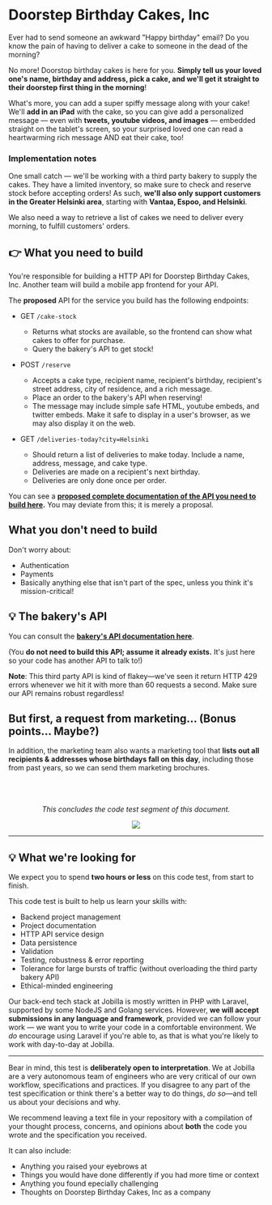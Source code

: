 # Doorstep Birthday Cakes, Inc

Ever had to send someone an awkward "Happy birthday" email? Do you know the pain of having to deliver a cake to someone in the dead of the morning?

No more! Doorstop birthday cakes is here for you. **Simply tell us your loved one's name, birthday and address, pick a cake, and we'll get it straight to their doorstep first thing in the morning**!

What's more, you can add a super spiffy message along with your cake! We'll **add in an iPad** with the cake, so you can give add a personalized message — even with **tweets, youtube videos, and images** — embedded straight on the tablet's screen, so your surprised loved one can read a heartwarming rich message AND eat their cake, too!

### Implementation notes

One small catch — we'll be working with a third party bakery to supply the cakes. They have a limited inventory, so make sure to check and reserve stock before accepting orders! As such, **we'll also only support customers in the Greater Helsinki area**, starting with **Vantaa, Espoo, and Helsinki**.

We also need a way to retrieve a list of cakes we need to deliver every morning, to fulfill customers' orders.

## 👉 What you need to build

You're responsible for building a HTTP API for Doorstep Birthday Cakes, Inc. Another team will build a mobile app frontend for your API.

The **proposed** API for the service you build has the following endpoints:

-   GET `/cake-stock`
    -   Returns what stocks are available, so the frontend can show what cakes to offer for purchase.
    -   Query the bakery's API to get stock!
    
-   POST `/reserve`
    -   Accepts a cake type, recipient name, recipient's birthday, recipient's street address, city of residence, and a rich message.
    -   Place an order to the bakery's API when reserving!
    -   The message may include simple safe HTML, youtube embeds, and twitter embeds. Make it safe to display in a user's browser, as we may also display it on the web.
    
-   GET `/deliveries-today?city=Helsinki`
    -   Should return a list of deliveries to make today. Include a name, address, message, and cake type.
    -   Deliveries are made on a recipient's next birthday.
    -   Deliveries are only done once per order.

You can see a [**proposed complete documentation of the API you need to build here**](https://doorstepbirthdaycakes.docs.apiary.io/#reference "https://doorstepbirthdaycakes.docs.apiary.io/#reference")**.** You may deviate from this; it is merely a proposal.

## What you don't need to build

Don't worry about:

- Authentication
- Payments
- Basically anything else that isn't part of the spec, unless you think it's mission-critical!

## 💡 The bakery's API

You can consult the [**bakery's API documentation here**](https://cakery.docs.apiary.io/#reference/0/orders/list-all-cakes "https://cakery.docs.apiary.io/#reference/0/orders/list-all-cakes"). 

(You **do not need to build this API; assume it already exists.** It's just here so your code has another API to talk to!)

**Note**: This third party API is kind of flakey—we've seen it return HTTP 429 errors whenever we hit it with more than 60 requests a second. Make sure our API remains robust regardless!

## But first, a request from marketing... (Bonus points... Maybe?)

In addition, the marketing team also wants a marketing tool that **lists out all recipients & addresses whose birthdays fall on this day**, including those from past years, so we can send them marketing brochures.

<p align="center">
    <br>
    <br>
    <br>
    <em>This concludes the code test segment of this document.</em>
</p>
   
<p align="center">
  <img  src="https://user-images.githubusercontent.com/1274731/147037683-7907f7e9-731c-4123-8c0b-2090431475f6.png">
</p>

---



## 💡 What we're looking for

We expect you to spend **two hours or less** on this code test, from start to finish.

This code test is built to help us learn your skills with:

-   Backend project management
-   Project documentation
-   HTTP API service design
-   Data persistence
-   Validation
-   Testing, robustness & error reporting
-   Tolerance for large bursts of traffic (without overloading the third party bakery API)
-   Ethical-minded engineering

Our back-end tech stack at Jobilla is mostly written in PHP with Laravel, supported by some NodeJS and Golang services.
However, **we will accept submissions in any language and framework**, provided we can follow your work — we want you to
write your code in a comfortable environment. We *do* encourage using Laravel if you're able to, as that is what you're
likely to work with day-to-day at Jobilla.

---

Bear in mind, this test is **deliberately open to interpretation**. We at Jobilla are a very autonomous team of 
engineers who are very critical of our own workflow, specifications and practices. If you disagree to any part 
of the test specification or think there's a better way to do things, *do so*—and tell us about your decisions and why.

We recommend leaving a text file in your repository with a compilation of your thought process, concerns, and opinions
about **both** the code you wrote and the specification you received. 

It can also include:
- Anything you raised your eyebrows at
- Things you would have done differently if you had more time or context
- Anything you found epecially challenging
- Thoughts on Doorstep Birthday Cakes, Inc as a company
